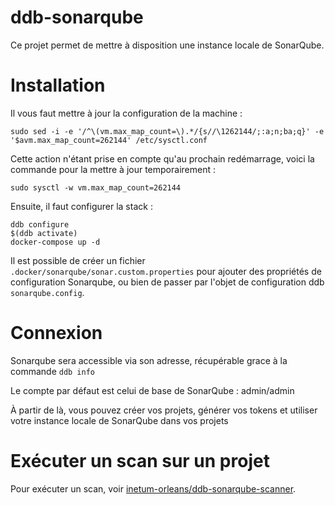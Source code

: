 ddb-sonarqube
===
Ce projet permet de mettre à disposition une instance locale de SonarQube.

# Installation

Il vous faut mettre à jour la configuration de la machine :

```shell script
sudo sed -i -e '/^\(vm.max_map_count=\).*/{s//\1262144/;:a;n;ba;q}' -e '$avm.max_map_count=262144' /etc/sysctl.conf
```

Cette action n'étant prise en compte qu'au prochain redémarrage, voici la commande pour la mettre à jour
temporairement :

```shell script
sudo sysctl -w vm.max_map_count=262144
```

Ensuite, il faut configurer la stack :

```shell script
ddb configure
$(ddb activate)
docker-compose up -d
```

Il est possible de créer un fichier `.docker/sonarqube/sonar.custom.properties` pour ajouter des propriétés de 
configuration Sonarqube, ou bien de passer par l'objet de configuration ddb `sonarqube.config`.

# Connexion

Sonarqube sera accessible via son adresse, récupérable grace à la commande `ddb info`

Le compte par défaut est celui de base de SonarQube : admin/admin

À partir de là, vous pouvez créer vos projets, générer vos tokens et utiliser votre instance locale de SonarQube dans
vos projets

# Exécuter un scan sur un projet

Pour exécuter un scan, voir [inetum-orleans/ddb-sonarqube-scanner](https://github.com/inetum-orleans/ddb-sonarqube-scanner).
